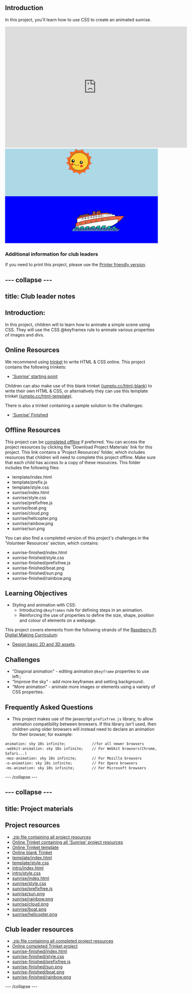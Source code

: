 ## Introduction

In this project, you'll learn how to use CSS to create an animated sunrise.

<div class="trinket">
  <iframe src="https://trinket.io/embed/html/abcc0284a3?outputOnly=true&start=result" width="600" height="400" frameborder="0" marginwidth="0" marginheight="0" allowfullscreen>
  </iframe>
  <img src="images/sunrise-final.png">
</div>

### Additional information for club leaders

If you need to print this project, please use the [Printer friendly version](./print).


--- collapse ---
---
title: Club leader notes
---


## Introduction:
In this project, children will to learn how to animate a simple scene using CSS. They will use the CSS @keyframes rule to animate various properties of images and divs.

## Online Resources

We recommend using [trinket](https://trinket.io/) to write HTML & CSS online. This project contains the following trinkets:

+ ['Sunrise' starting point](https://trinket.io/html/web-sunrise)

Children can also make use of this blank trinket [(jumpto.cc/html-blank)](http://jumpto.cc/html-blank) to write their own HTML & CSS, or alternatively they can use this template trinket [(jumpto.cc/html-template)](http://jumpto.cc/html-template).

There is also a trinket containing a sample solution to the challenges:

+ ['Sunrise' Finished](https://trinket.io/html/abcc0284a3)

## Offline Resources
This project can be [completed offline](../offline.html) if preferred. You can access the project resources by clicking the 'Download Project Materials' link for this project. This link contains a 'Project Resources' folder, which includes resources that children will need to complete this project offline. Make sure that each child has access to a copy of these resources. This folder includes the following files:

+ template/index.html
+ template/prefix.js
+ template/style.css
+ sunrise/index.html
+ sunrise/style.css
+ sunrise/prefixfree.js
+ sunrise/boat.png
+ sunrise/cloud.png
+ sunrise/helicopter.png
+ sunrise/rainbow.png
+ sunrise/sun.png

You can also find a completed version of this project's challenges in the 'Volunteer Resources' section, which contains:

+ sunrise-finished/index.html
+ sunrise-finished/style.css
+ sunrise-finished/prefixfree.js
+ sunrise-finished/boat.png
+ sunrise-finished/sun.png
+ sunrise-finished/rainbow.png

## Learning Objectives
+ Styling and animation with CSS:
	+ Introducing `@keyframes` rule for defining steps in an animation.
	+ Reinforcing the use of properties to define the size, shape, position and colour of elements on a webpage.

This project covers elements from the following strands of the [Raspberry Pi Digital Making Curriculum](http://rpf.io/curriculum):

+ [Design basic 2D and 3D assets](https://www.raspberrypi.org/curriculum/design/creator).

## Challenges
+ "Diagonal animation" - editing animation `@keyframe` properties to use left:;
+ "Improve the sky" - add more keyframes and setting background:.
+ "More animation" - animate more images or elements using a variety of CSS properties. 

## Frequently Asked Questions

+ This project makes use of the javascript `prefixfree.js` library, to allow animation compatibility between browsers. If this library isn't used, then children using older browsers will instead need to declare an animation for their browser, for example:

```
animation: sky 10s infinite; 		  	//for all newer browsers
-webkit-animation: sky 10s infinite;  	// For Webkit browsers(Chrome, Safari...)
-moz-animation: sky 10s infinite;     	// For Mozilla browsers
-o-animation: sky 10s infinite;       	// For Opera browsers
-ms-animation: sky 10s infinite;		// For Microsoft browsers 
```


--- /collapse ---


--- collapse ---
---
title: Project materials
---
## Project resources
* [.zip file containing all project resources](resources/sunrise-project-resources.zip)
* [Online Trinket containing all 'Sunrise' project resources](http://jumpto.cc/web-sunrise)
* [Online Trinket template](http://jumpto.cc/trinket-template)
* [Online blank Trinket](http://jumpto.cc/trinket-blank)
* [template/index.html](resources/template-index.html)
* [template/style.css](resources/template-style.css)
* [intro/index.html](resources/intro-index.html)
* [intro/style.css](resources/intro-style.css)
* [sunrise/index.html](resources/sunrise-index.html)
* [sunrise/style.css](resources/sunrise-style.css)
* [sunrise/prefixfree.js](resources/sunrise-prefixfree.js)
* [sunrise/sun.png](resources/sunrise-sun.png)
* [sunrise/rainbow.png](resources/sunrise-rainbow.png)
* [sunrise/cloud.png](resources/sunrise-cloud.png)
* [sunrise/boat.png](resources/sunrise-boat.png)
* [sunrise/helicopter.png](resources/sunrise-helicopter.png)

## Club leader resources
* [.zip file containing all completed project resources](resources/sunrise-volunteer-resources.zip)
* [Online completed Trinket project](https://trinket.io/html/abcc0284a3)
* [sunrise-finished/index.html](resources/sunrise-finished-index.html)
* [sunrise-finished/style.css](resources/sunrise-finished-style.css)
* [sunrise-finished/prefixfree.js](resources/sunrise-finished-prefixfree.js)
* [sunrise-finished/sun.png](resources/sunrise-finished-sun.png)
* [sunrise-finished/boat.png](resources/sunrise-finished-boat.png)
* [sunrise-finished/rainbow.png](resources/sunrise-finished-rainbow.png)

--- /collapse ---